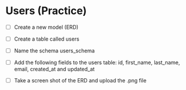 # Users (Practice)

- [ ] Create a new model (ERD)

- [ ] Create a table called users

- [ ] Name the schema users_schema

- [ ] Add the following fields to the users table: id, first_name, last_name, email, created_at and updated_at

- [ ] Take a screen shot of the ERD and upload the .png file